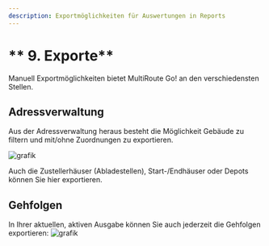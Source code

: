 ```yaml
---
description: Exportmöglichkeiten für Auswertungen in Reports
---
```


# ** 9. Exporte**

Manuell Exportmöglichkeiten bietet MultiRoute Go! an den verschiedensten Stellen. 

## Adressverwaltung 

Aus der Adressverwaltung heraus besteht die Möglichkeit Gebäude zu filtern und mit/ohne Zuordnungen zu exportieren.

![grafik](https://user-images.githubusercontent.com/99329016/167629229-2027f10c-694c-4c7e-9b66-4c94b316c7a9.png)

Auch die Zustellerhäuser (Abladestellen),  Start-/Endhäuser oder Depots können Sie hier exportieren. 

## Gehfolgen

In Ihrer aktuellen, aktiven Ausgabe können Sie auch jederzeit die Gehfolgen exportieren:
![grafik](https://user-images.githubusercontent.com/99329016/167630490-932c3daf-6822-4843-a81a-10da0d9c0640.png)

